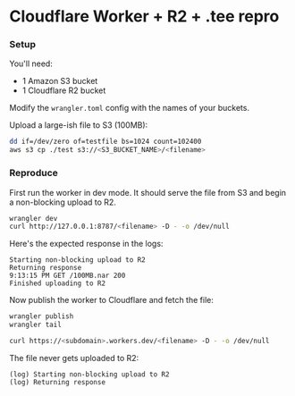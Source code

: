 # Cloudflare Worker + R2 + .tee repro

### Setup

You'll need:
* 1 Amazon S3 bucket
* 1 Cloudflare R2 bucket

Modify the `wrangler.toml` config with the names of your buckets.

Upload a large-ish file to S3 (100MB):

```sh
dd if=/dev/zero of=testfile bs=1024 count=102400
aws s3 cp ./test s3://<S3_BUCKET_NAME>/<filename>
```

### Reproduce

First run the worker in dev mode. It should serve the file from S3 and begin a non-blocking upload to R2.

```sh
wrangler dev
curl http://127.0.0.1:8787/<filename> -D - -o /dev/null
```

Here's the expected response in the logs:

```
Starting non-blocking upload to R2
Returning response
9:13:15 PM GET /100MB.nar 200
Finished uploading to R2
```

Now publish the worker to Cloudflare and fetch the file:

```sh
wrangler publish
wrangler tail

curl https://<subdomain>.workers.dev/<filename> -D - -o /dev/null
```

The file never gets uploaded to R2:

```
(log) Starting non-blocking upload to R2
(log) Returning response
```


